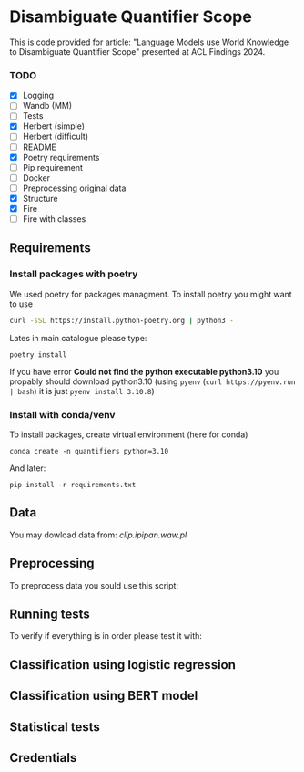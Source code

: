 # Disambiguate Quantifier Scope

This is code provided for article: "Language Models use World Knowledge to Disambiguate Quantifier Scope" presented at ACL Findings 2024.


### TODO
- [x] Logging
- [ ] Wandb (MM)
- [ ] Tests
- [x] Herbert (simple)
- [ ] Herbert (difficult)
- [ ] README
- [x] Poetry requirements
- [ ] Pip requirement
- [ ] Docker
- [ ] Preprocessing original data
- [x] Structure
- [x] Fire
- [ ] Fire with classes

## Requirements

### Install packages with poetry
We used poetry for packages managment. To install poetry you might want to use
```bash
curl -sSL https://install.python-poetry.org | python3 -
```
Lates in main catalogue please type:

```
poetry install
```

If you have error **Could not find the python executable python3.10** you propably should download python3.10 (using `pyenv` (`curl https://pyenv.run | bash`) it is just `pyenv install 3.10.8`)

### Install with conda/venv
To install packages, create virtual environment (here for conda)
```
conda create -n quantifiers python=3.10
```
And later:
```
pip install -r requirements.txt
```

## Data

You may dowload data from: *clip.ipipan.waw.pl*

## Preprocessing

To preprocess data you sould use this script:

## Running tests

To verify if everything is in order please test it with:

## Classification using logistic regression

## Classification using BERT model

## Statistical tests

## Credentials


